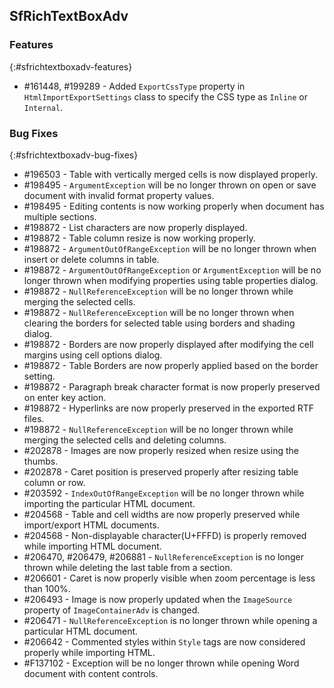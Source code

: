 ## SfRichTextBoxAdv

### Features
{:#sfrichtextboxadv-features}
* \#161448, \#199289 - Added `ExportCssType` property in `HtmlImportExportSettings` class to specify the CSS type as `Inline` or `Internal`. 

### Bug Fixes
{:#sfrichtextboxadv-bug-fixes}
* \#196503 - Table with vertically merged cells is now displayed properly.
* \#198495 - `ArgumentException` will be no longer thrown on open or save document with invalid format property values.
* \#198495 - Editing contents is now working properly when document has multiple sections.
* \#198872 - List characters are now properly displayed.
* \#198872 - Table column resize is now working properly.
* \#198872 - `ArgumentOutOfRangeException` will be no longer thrown when insert or delete columns in table.
* \#198872 - `ArgumentOutOfRangeException` or `ArgumentException` will be no longer thrown when modifying properties using table properties dialog.
* \#198872 - `NullReferenceException` will be no longer thrown while merging the selected cells.
* \#198872 - `NullReferenceException` will be no longer thrown when clearing the borders for selected table using borders and shading dialog.
* \#198872 - Borders are now properly displayed after modifying the cell margins using cell options dialog.
* \#198872 - Table Borders are now properly applied based on the border setting.
* \#198872 - Paragraph break character format is now properly preserved on enter key action.
* \#198872 - Hyperlinks are now properly preserved in the exported RTF files. 
* \#198872 - `NullReferenceException` will be no longer thrown while merging the selected cells and deleting columns.
* \#202878 - Images are now properly resized when resize using the thumbs. 
* \#202878 - Caret position is preserved properly after resizing table column or row.
* \#203592 - `IndexOutOfRangeException` will be no longer thrown while importing the particular HTML document.
* \#204568 - Table and cell widths are now properly preserved while import/export HTML documents.
* \#204568 - Non-displayable character(U+FFFD) is properly removed while importing HTML document.
* \#206470, \#206479, \#206881 - `NullReferenceException` is no longer thrown while deleting the last table from a section. 
* \#206601 - Caret is now properly visible when zoom percentage is less than 100%.
* \#206493 - Image is now properly updated when the `ImageSource` property of `ImageContainerAdv` is changed.
* \#206471 - `NullReferenceException` is no longer thrown while opening a particular HTML document.
* \#206642 - Commented styles within `Style` tags are now considered properly while importing HTML.
* \#F137102 - Exception will be no longer thrown while opening Word document with content controls.